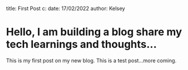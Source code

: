 title: First Post c:
date: 17/02/2022
author: Kelsey

# Hello, I am building a blog share my tech learnings and thoughts...

This is my first post on my new blog. This is a test post...more coming.
